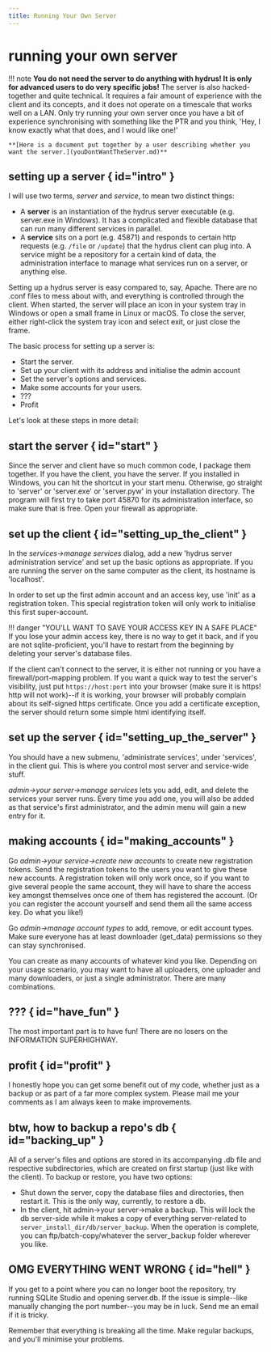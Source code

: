 ```yaml
---
title: Running Your Own Server  
---
```


# running your own server

!!! note
	**You do not need the server to do anything with hydrus! It is only for advanced users to do very specific jobs!** The server is also hacked-together and quite technical. It requires a fair amount of experience with the client and its concepts, and it does not operate on a timescale that works well on a LAN. Only try running your own server once you have a bit of experience synchronising with something like the PTR and you think, 'Hey, I know exactly what that does, and I would like one!'

	**[Here is a document put together by a user describing whether you want the server.](youDontWantTheServer.md)**

## setting up a server { id="intro" }

I will use two terms, _server_ and _service_, to mean two distinct things:

*   A **server** is an instantiation of the hydrus server executable (e.g. server.exe in Windows). It has a complicated and flexible database that can run many different services in parallel.
*   A **service** sits on a port (e.g. 45871) and responds to certain http requests (e.g. `/file` or `/update`) that the hydrus client can plug into. A service might be a repository for a certain kind of data, the administration interface to manage what services run on a server, or anything else.

Setting up a hydrus server is easy compared to, say, Apache. There are no .conf files to mess about with, and everything is controlled through the client. When started, the server will place an icon in your system tray in Windows or open a small frame in Linux or macOS. To close the server, either right-click the system tray icon and select exit, or just close the frame.

The basic process for setting up a server is:

*   Start the server.
*   Set up your client with its address and initialise the admin account
*   Set the server's options and services.
*   Make some accounts for your users.
*   ???
*   Profit

Let's look at these steps in more detail:

## start the server { id="start" }

Since the server and client have so much common code, I package them together. If you have the client, you have the server. If you installed in Windows, you can hit the shortcut in your start menu. Otherwise, go straight to 'server' or 'server.exe' or 'server.pyw' in your installation directory. The program will first try to take port 45870 for its administration interface, so make sure that is free. Open your firewall as appropriate.

## set up the client { id="setting_up_the_client" }

In the _services->manage services_ dialog, add a new 'hydrus server administration service' and set up the basic options as appropriate. If you are running the server on the same computer as the client, its hostname is 'localhost'.

In order to set up the first admin account and an access key, use 'init' as a registration token. This special registration token will only work to initialise this first super-account.

!!! danger "YOU'LL WANT TO SAVE YOUR ACCESS KEY IN A SAFE PLACE"
    If you lose your admin access key, there is no way to get it back, and if you are not sqlite-proficient, you'll have to restart from the beginning by deleting your server's database files.

If the client can't connect to the server, it is either not running or you have a firewall/port-mapping problem. If you want a quick way to test the server's visibility, just put `https://host:port` into your browser (make sure it is https! http will not work)--if it is working, your browser will probably complain about its self-signed https certificate. Once you add a certificate exception, the server should return some simple html identifying itself.

## set up the server { id="setting_up_the_server" }

You should have a new submenu, 'administrate services', under 'services', in the client gui. This is where you control most server and service-wide stuff.

_admin->your server->manage services_ lets you add, edit, and delete the services your server runs. Every time you add one, you will also be added as that service's first administrator, and the admin menu will gain a new entry for it.

## making accounts { id="making_accounts" }

Go _admin->your service->create new accounts_ to create new registration tokens. Send the registration tokens to the users you want to give these new accounts. A registration token will only work once, so if you want to give several people the same account, they will have to share the access key amongst themselves once one of them has registered the account. (Or you can register the account yourself and send them all the same access key. Do what you like!)

Go _admin->manage account types_ to add, remove, or edit account types. Make sure everyone has at least downloader (get_data) permissions so they can stay synchronised.

You can create as many accounts of whatever kind you like. Depending on your usage scenario, you may want to have all uploaders, one uploader and many downloaders, or just a single administrator. There are many combinations.

## ??? { id="have_fun" }

The most important part is to have fun! There are no losers on the INFORMATION SUPERHIGHWAY.

## profit { id="profit" }

I honestly hope you can get some benefit out of my code, whether just as a backup or as part of a far more complex system. Please mail me your comments as I am always keen to make improvements.

## btw, how to backup a repo's db { id="backing_up" }

All of a server's files and options are stored in its accompanying .db file and respective subdirectories, which are created on first startup (just like with the client). To backup or restore, you have two options:

*   Shut down the server, copy the database files and directories, then restart it. This is the only way, currently, to restore a db.
*   In the client, hit admin->your server->make a backup. This will lock the db server-side while it makes a copy of everything server-related to `server_install_dir/db/server_backup`. When the operation is complete, you can ftp/batch-copy/whatever the server\_backup folder wherever you like.

## OMG EVERYTHING WENT WRONG { id="hell" }

If you get to a point where you can no longer boot the repository, try running SQLite Studio and opening server.db. If the issue is simple--like manually changing the port number--you may be in luck. Send me an email if it is tricky.

Remember that everything is breaking all the time. Make regular backups, and you'll minimise your problems.
